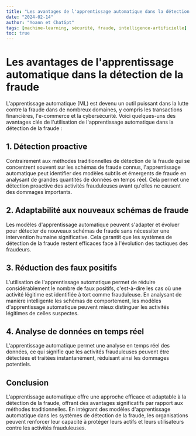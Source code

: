 ```yaml
---
title: "Les avantages de l'apprentissage automatique dans la détection de la fraude"
date: "2024-02-14"
author: "Yoann et ChatGpt"
tags: [machine-learning, sécurité, fraude, intelligence-artificielle]
toc: true
---
```


# Les avantages de l'apprentissage automatique dans la détection de la fraude

L'apprentissage automatique (ML) est devenu un outil puissant dans la lutte contre la fraude dans de nombreux domaines, y compris les transactions financières, l'e-commerce et la cybersécurité. Voici quelques-uns des avantages clés de l'utilisation de l'apprentissage automatique dans la détection de la fraude :

## 1. Détection proactive

Contrairement aux méthodes traditionnelles de détection de la fraude qui se concentrent souvent sur les schémas de fraude connus, l'apprentissage automatique peut identifier des modèles subtils et émergents de fraude en analysant de grandes quantités de données en temps réel. Cela permet une détection proactive des activités frauduleuses avant qu'elles ne causent des dommages importants.

## 2. Adaptabilité aux nouveaux schémas de fraude

Les modèles d'apprentissage automatique peuvent s'adapter et évoluer pour détecter de nouveaux schémas de fraude sans nécessiter une intervention humaine significative. Cela garantit que les systèmes de détection de la fraude restent efficaces face à l'évolution des tactiques des fraudeurs.

## 3. Réduction des faux positifs

L'utilisation de l'apprentissage automatique permet de réduire considérablement le nombre de faux positifs, c'est-à-dire les cas où une activité légitime est identifiée à tort comme frauduleuse. En analysant de manière intelligente les schémas de comportement, les modèles d'apprentissage automatique peuvent mieux distinguer les activités légitimes de celles suspectes.

## 4. Analyse de données en temps réel

L'apprentissage automatique permet une analyse en temps réel des données, ce qui signifie que les activités frauduleuses peuvent être détectées et traitées instantanément, réduisant ainsi les dommages potentiels.

## Conclusion

L'apprentissage automatique offre une approche efficace et adaptable à la détection de la fraude, offrant des avantages significatifs par rapport aux méthodes traditionnelles. En intégrant des modèles d'apprentissage automatique dans les systèmes de détection de la fraude, les organisations peuvent renforcer leur capacité à protéger leurs actifs et leurs utilisateurs contre les activités frauduleuses.
